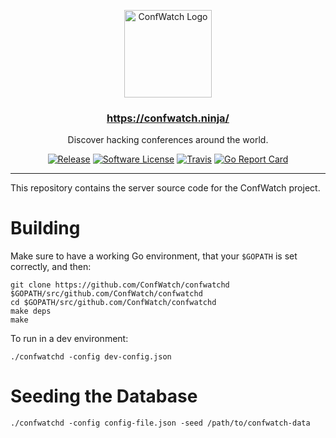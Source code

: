<p align="center">
  <img alt="ConfWatch Logo" src="https://raw.githubusercontent.com/ConfWatch/confwatchd/master/static/img/avatar.png" height="140" />
  <h3 align="center"><a href="https://confwatch.ninja/" target="_blank">https://confwatch.ninja/</a></h3>
  <p align="center">Discover hacking conferences around the world.</p>
  <p align="center">
    <a href="https://github.com/ConfWatch/confwatchd/releases/latest"><img alt="Release" src="https://img.shields.io/github/release/ConfWatch/confwatchd.svg?style=flat-square"></a>
    <a href="/LICENSE"><img alt="Software License" src="https://img.shields.io/badge/license-GPL3-brightgreen.svg?style=flat-square"></a>
    <a href="https://travis-ci.org/ConfWatch/confwatchd"><img alt="Travis" src="https://img.shields.io/travis/ConfWatch/confwatchd/master.svg?style=flat-square"></a>
    <a href="https://goreportcard.com/report/github.com/ConfWatch/confwatchd"><img alt="Go Report Card" src="https://goreportcard.com/badge/github.com/ConfWatch/confwatchd?style=flat-square"></a>
  </p>
</p>

---

This repository contains the server source code for the ConfWatch project.

Building
===

Make sure to have a working Go environment, that your `$GOPATH` is set correctly, and then:

    git clone https://github.com/ConfWatch/confwatchd $GOPATH/src/github.com/ConfWatch/confwatchd
    cd $GOPATH/src/github.com/ConfWatch/confwatchd
    make deps
    make

To run in a dev environment:

    ./confwatchd -config dev-config.json

Seeding the Database
===

    ./confwatchd -config config-file.json -seed /path/to/confwatch-data
